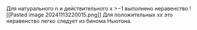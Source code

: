 Для натурального n и действительного x >−1 выполнено неравенство
![[Pasted image 20241113220015.png]]
Для положительных xx это неравенство легко следует из бинома Ньютона.